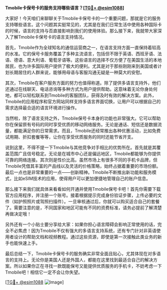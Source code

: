 **Tmobile卡保号卡的服务支持哪些语言？[[TG💪+ @esim1088](https://t.me/s/esim1088)]**

大家好！今天咱们来聊聊关于Tmobile卡保号卡的一个重要问题，那就是它的服务支持哪些语言。这个问题其实挺常见的，尤其是在我们日常生活中使用各种国际卡的时候，语言的支持与否直接影响到我们的使用体验。那么接下来，我就带大家深入了解Tmobile卡保号卡的语言支持情况。

首先，Tmobile作为全球知名的通信运营商之一，在语言支持方面一直保持着较高的水准。它的保号卡服务覆盖了多种主流语言，包括但不限于英语、西班牙语、法语、德语、意大利语、葡萄牙语等。这些语言的选择不仅方便了在美国生活的本地居民，也为许多国际用户提供了极大的便利。尤其是对于那些刚刚来到美国或者计划长期居住的人群来说，能够用母语与客服沟通无疑是一种莫大的安慰。

其次，Tmobile在客户服务方面的努力也值得称道。除了提供多语言支持外，他们还通过在线聊天、电话咨询等多种方式为用户提供帮助。这意味着无论你身处何地，都可以轻松联系到Tmobile的客服团队，获得及时有效的解决方案。此外，Tmobile的应用程序和官方网站同样支持多语言界面切换，让用户可以根据自己的需求选择最合适的语言环境进行操作。

当然啦，除了语言支持之外，Tmobile保号卡本身的功能也非常强大。它可以帮助你在保留原有号码的同时享受优质的移动网络服务。无论是通话、短信还是数据流量，都能满足你的日常需求。而且，Tmobile还经常推出各种优惠活动，比如免费试用期、折扣套餐等等，让你在享受优质服务的同时还能节省开支。

说到这里，不得不提一下Tmobile与其他竞争对手相比的优势所在。首先就是其覆盖范围广且信号稳定。无论是在城市中心还是偏远地区，Tmobile都能够为你提供可靠的网络连接。其次则是性价比高。虽然市场上有很多不同的手机卡品牌，但Tmobile凭借其丰富的产品线以及灵活的价格策略，始终占据着重要的市场份额。最后一点也是非常重要的一点——创新精神。Tmobile不断推出新功能和服务模式，比如eSIM技术的应用，使得用户可以更加便捷地管理自己的账户信息。

那么接下来我们就具体来看看如何开通并使用Tmobile保号卡吧！首先你需要下载官方应用程序，并注册一个账号。接着根据提示完成身份验证步骤，上传必要的文件（如护照照片或驾照扫描件）。一旦审核通过后，你就可以购买适合自己的套餐了。需要注意的是，不同国家和地区可能有不同的资费标准，请务必提前了解清楚再做决定哦！

另外还有一个小贴士要分享给大家：如果你担心语言障碍会影响正常使用的话，完全不必焦虑！因为Tmobile不仅有强大的多语言支持系统，还有专门针对非英语使用者设计的帮助文档和视频教程。通过这些资源，即使是第一次接触此类业务的新手也能快速上手。

最后总结一下，Tmobile卡保号卡的服务确实非常全面且贴心，尤其体现在对多语言的支持上。无论你是美国人还是外国人，都能在这里找到最适合自己的解决方案。所以如果你正在寻找一款既能保号又能提供优质服务的手机卡，不妨考虑一下Tmobile吧！相信它一定不会让你失望。

[[TG💪+ @esim1088](https://t.me/s/esim1088) ![Image](https://i.postimg.cc/4NQfJmqS/Snipaste-2025-05-13-00-14-12.png)]